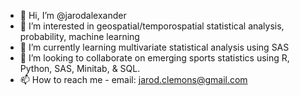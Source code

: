 - 👋 Hi, I’m @jarodalexander
- 👀 I’m interested in geospatial/temporospatial statistical analysis, probability, machine learning
- 🌱 I’m currently learning multivariate statistical analysis using SAS
- 💞️ I’m looking to collaborate on emerging sports statistics using R, Python, SAS, Minitab, & SQL.
- 📫 How to reach me - email: jarod.clemons@gmail.com

<!---
jarodalexander/jarodalexander is a ✨ special ✨ repository because its `README.md` (this file) appears on your GitHub profile.
You can click the Preview link to take a look at your changes.
--->
